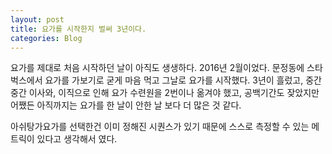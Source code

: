 ```yaml
---
layout: post
title: 요가를 시작한지 벌써 3년이다.
categories: Blog
---
```



요가를 제대로 처음 시작하던 날이 아직도 생생하다. 2016년 2월이었다. 문정동에 스타벅스에서 요가를 가보기로 굳게 마음 먹고 그날로 요가를 시작했다. 3년이 흘렀고, 중간 중간 이사와, 이직으로 인해 요가 수련원을 2번이나 옮겨야 했고, 공백기간도 잦았지만 어쨌든  아직까지는 요가를 한 날이 안한 날 보다 더 많은 것 같다.

아쉬탕가요가를 선택한건 이미 정해진 시퀀스가 있기 때문에 스스로 측정할 수 있는 메트릭이 있다고 생각해서 였다.
